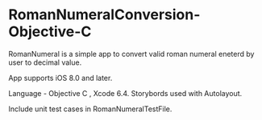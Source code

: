 # RomanNumeralConversion-Objective-C

RomanNumeral is a simple app to convert valid roman numeral eneterd by user to decimal value.

App supports iOS 8.0 and later.

Language - Objective C , Xcode 6.4. Storybords used with Autolayout.

Include unit test cases in RomanNumeralTestFile.
